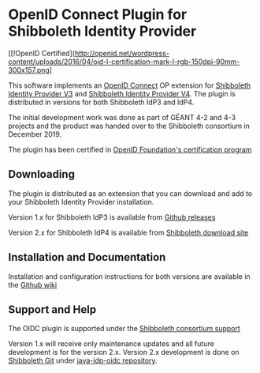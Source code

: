 # OpenID Connect Plugin for Shibboleth Identity Provider

[[!OpenID Certified](http://openid.net/wordpress-content/uploads/2016/04/oid-l-certification-mark-l-rgb-150dpi-90mm-300x157.png]

This software implements an [OpenID Connect](http://openid.net/connect/) OP extension for [Shibboleth Identity Provider V3](https://wiki.shibboleth.net/confluence/display/IDP30/Home) and [Shibboleth Identity Provider V4](https://wiki.shibboleth.net/confluence/display/IDP4/Home). The plugin is distributed in versions for both Shibboleth IdP3 and IdP4. 

The initial development work was done as part of GÉANT 4-2 and 4-3 projects and the product was handed over to the Shibboleth consortium in December 2019.

The plugin has been certified in [OpenID Foundation's certification program](https://openid.net/certification/)

## Downloading

The plugin is distributed as an extension that you can download and add to your Shibboleth Identity Provider installation.

Version 1.x for Shibboleth IdP3 is available from [Github releases](https://github.com/CSCfi/shibboleth-idp-oidc-extension/releases)

Version 2.x for Shibboleth IdP4 is available from [Shibboleth download site](https://shibboleth.net/downloads/identity-provider/extensions/java-idp-oidc/)

## Installation and Documentation

Installation and configuration instructions for both versions are available in the [Github wiki](https://github.com/CSCfi/shibboleth-idp-oidc-extension/wiki)

## Support and Help

The OIDC plugin is supported under the [Shibboleth consortium support](https://www.shibboleth.net/community/) 

Version 1.x will receive only maintenance updates and all future development is for the version 2.x. Version 2.x development is done on [Shibboleth Git](https://wiki.shibboleth.net/confluence/display/DEV/Git+Repository+Access) under [java-idp-oidc repository](http://git.shibboleth.net/view/?p=java-idp-oidc.git;a=summary).
